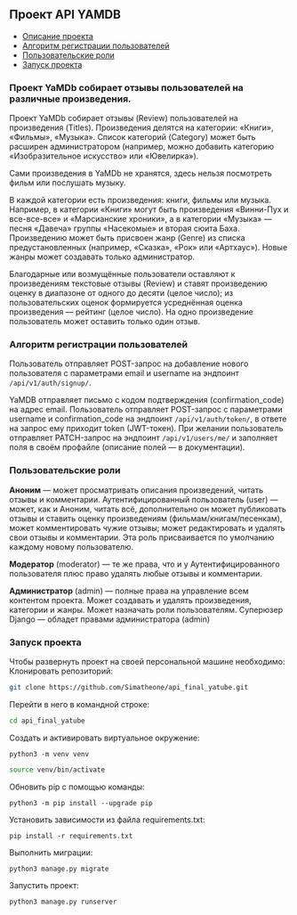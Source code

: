 ## Проект API YAMDB

- [Описание проекта](#about-project)
- [Алгоритм регистрации пользователей](#algo-reg)
- [Пользовательские роли](#user-roles)
- [Запуск проекта](#run-project)

### <a name="about-project">Проект YaMDb собирает отзывы пользователей на различные произведения.</a>

Проект YaMDb собирает отзывы (Review) пользователей на произведения (Titles). Произведения делятся на категории: «Книги», «Фильмы», «Музыка». Список категорий (Category) может быть расширен администратором (например, можно добавить категорию «Изобразительное искусство» или «Ювелирка»).

Сами произведения в YaMDb не хранятся, здесь нельзя посмотреть фильм или послушать музыку.

В каждой категории есть произведения: книги, фильмы или музыка. Например, в категории «Книги» могут быть произведения «Винни-Пух и все-все-все» и «Марсианские хроники», а в категории «Музыка» — песня «Давеча» группы «Насекомые» и вторая сюита Баха.
Произведению может быть присвоен жанр (Genre) из списка предустановленных (например, «Сказка», «Рок» или «Артхаус»). Новые жанры может создавать только администратор.

Благодарные или возмущённые пользователи оставляют к произведениям текстовые отзывы (Review) и ставят произведению оценку в диапазоне от одного до десяти (целое число); из пользовательских оценок формируется усреднённая оценка произведения — рейтинг (целое число). На одно произведение пользователь может оставить только один отзыв.

### <a name="algo-reg">Алгоритм регистрации пользователей</a>
Пользователь отправляет POST-запрос на добавление нового пользователя с параметрами email и username на эндпоинт `/api/v1/auth/signup/`.

YaMDB отправляет письмо с кодом подтверждения (confirmation_code) на адрес email.
Пользователь отправляет POST-запрос с параметрами username и confirmation_code на эндпоинт `/api/v1/auth/token/`, в ответе на запрос ему приходит token (JWT-токен).
При желании пользователь отправляет PATCH-запрос на эндпоинт `/api/v1/users/me/` и заполняет поля в своём профайле (описание полей — в документации).

### <a name="user-roles">Пользовательские роли</a>
**Аноним** — может просматривать описания произведений, читать отзывы и комментарии.
Аутентифицированный пользователь (user) — может, как и Аноним, читать всё, дополнительно он может публиковать отзывы и ставить оценку произведениям (фильмам/книгам/песенкам), может комментировать чужие отзывы; может редактировать и удалять свои отзывы и комментарии. Эта роль присваивается по умолчанию каждому новому пользователю.

**Модератор** (moderator) — те же права, что и у Аутентифицированного пользователя плюс право удалять любые отзывы и комментарии.

**Администратор** (admin) — полные права на управление всем контентом проекта. Может создавать и удалять произведения, категории и жанры. Может назначать роли пользователям.
Суперюзер Django — обладет правами администратора (admin)



### <a name="run-project">Запуск проекта</a>
Чтобы развернуть проект на своей персональной машине необходимо:
Клонировать репозиторий:

```bash
git clone https://github.com/Simatheone/api_final_yatube.git
```
Перейти в него в командной строке:

```bash
cd api_final_yatube
```
Cоздать и активировать виртуальное окружение:

```
python3 -m venv venv
```

```bash
source venv/bin/activate
```
Обновить pip с помощью команды:

```
python3 -m pip install --upgrade pip
```
Установить зависимости из файла requirements.txt:

```
pip install -r requirements.txt
```

Выполнить миграции:
```
python3 manage.py migrate
```
Запустить проект:

```
python3 manage.py runserver
```
